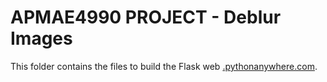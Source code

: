 # APMAE4990 PROJECT - Deblur Images

This folder contains the files to build the Flask web [.pythonanywhere.com]().   
